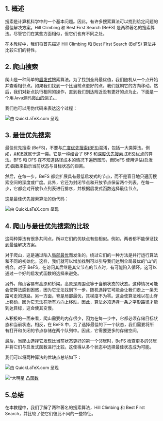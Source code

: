 ## 1. 概述

搜索是计算机科学中的一个基本问题。因此，有许多搜索算法可以找到给定问题的最佳解决方案。Hill Climbing 和 Best First Search (BeFS) 是两种著名的搜索算法。尽管它们在某些方面相似，但它们也有不同之处。

在本教程中，我们将首先描述 Hill Climbing 和 Best First Search (BeFS) 算法并比较它们的特性。

## 2. 爬山搜索

爬山是一种简单的[启发式](https://www.baeldung.com/cs/heuristics)搜索算法。为了找到全局最优值，我们随机从一个点开始并查看相邻点。如果我们找到一个比当前点更好的点，我们就朝它的方向移动。然后，我们对新点执行相同的操作，直到我们到达附近没有更好的点为止。下面是一个用Java源码[爬山的例子。](https://www.baeldung.com/java-hill-climbing-algorithm)

我们也可以用伪代码来表达这个过程：

![由 QuickLaTeX.com 呈现](https://www.baeldung.com/wp-content/ql-cache/quicklatex.com-51b833a970349153d68bc2e9f4ae1a6e_l3.svg)

## 3. 最佳优先搜索

最佳优先搜索 (BeFS)，不要与[广度优先搜索](https://www.baeldung.com/cs/graph-algorithms-bfs-dijkstra)[(BFS)](https://www.baeldung.com/cs/graph-algorithms-bfs-dijkstra)混淆，包括一大类算法。例如，[A](https://www.baeldung.com/cs/a-star-algorithm)和[B](https://en.wikipedia.org/wiki/B)就属于这一类。它是一种结合了 BFS 和[深度优先搜索 (DFS)](https://www.baeldung.com/cs/depth-first-search-intro)优点的算法。BFS 和 DFS 在不知道路径成本的情况下遍历图形，而BeFS 使用评估(启发式)函数来指示当前状态与目标状态的距离。

然后，在每一步，BeFS 都会扩展具有最低启发式的节点，而不是盲目地只遍历搜索空间的深度或广度。此外，它还为封闭节点和开放节点保留两个列表。在每一步，它都会对开放节点列表进行排序，并根据启发式函数选择最佳节点。 

这是最佳优先搜索算法的伪代码：

![由 QuickLaTeX.com 呈现](https://www.baeldung.com/wp-content/ql-cache/quicklatex.com-8245bc34ba08fbc7ff910b17b259fcc7_l3.svg)

## 4. 爬山与最佳优先搜索的比较

这两种算法有很多共同点，所以它们的优缺点有些相似。例如，两者都不能保证找到最佳解决方案。

对于爬山，这是通过陷入[局部最优](https://en.wikipedia.org/wiki/Local_optimum)而发生的。绕过它们的一种方法是并行运行算法和不同的初始化。这样，我们就可以增加找到可以引导我们达到全局最优的“山”的机会。对于 BeFS，在访问其后继是其父节点的节点时，有可能陷入循环。这可以通过一个好的启发式函数的选择来避免。

另外，爬山容易有高原和桥梁。高原是周围点等于当前状态的状态。这种情况可能会使算法感到困惑，因为它无法找到下一步。随机选择它可能会让我们走上一条无路可走的道路。另一方面，脊是局部最优，其梯度不为零。这会使算法难以在山脊上移动，因为它无法在所有方向上移动。因此，算法必须选择一条之字形路径才能到达目标，这会使其变慢。

从积极的一面来看，爬山需要的内存很少，因为在每一步中，它都必须存储目标状态和当前状态。相反，在 BeFS 中，为了选择最佳的下一个状态，我们需要将所有打开和关闭的节点存储在两个队列中。因此，它需要更多的存储空间。

最后，当爬山选择它发现比当前状态更好的第一个邻居时，BeFS 检查更多的邻居并将它们与启发式函数进行比较。这使得从多个状态中选择最佳状态成为可能。

我们可以将两种算法的优缺点总结如下：

![由 QuickLaTeX.com 呈现](https://www.baeldung.com/wp-content/ql-cache/quicklatex.com-9634b8b30022ddeef021cde85e7880c0_l3.svg)

![^大明星](https://www.baeldung.com/wp-content/ql-cache/quicklatex.com-0c338a2a65d22dc9bf9a5f3f4f188c02_l3.svg) [凸函数](https://en.wikipedia.org/wiki/Convex_function)

## 5.总结

在本教程中，我们了解了两种著名的搜索算法，Hill Climbing 和 Best First Search，并比较了使它们彼此不同的一些特征。